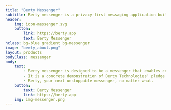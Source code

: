 ```yaml
---
title: "Berty Messenger"
subtitle: Berty messenger is a privacy-first messaging application built on top of the protocol Wesh Network.
header:
    img: icon-messenger.svg
    button:
        link: https://berty.app
        text: Berty Messenger
hclass: bg-blue gradient bg-messenger
image: "berty_about.png"
layout: products
bodyClass: messenger
body:
    text:
        - Berty messenger is designed to be a messenger that enables communication that can withstand the obstacles that may come our way.
        - It is a concrete demonstration of Berty Technologies’ pledge to enable unstoppable communication using p2p tools from the realm of decentralization.
        - Berty, your next unstoppable messenger, no matter what.
    button:
        text: Berty Messenger
        link: https://berty.app
    img: img-messenger.png
---
```

